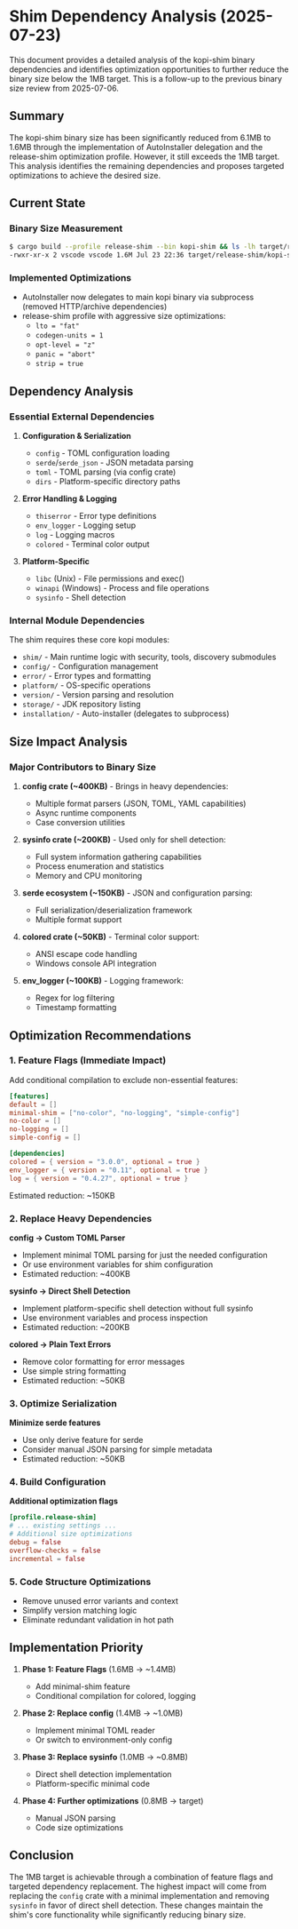 # Shim Dependency Analysis (2025-07-23)

This document provides a detailed analysis of the kopi-shim binary dependencies and identifies optimization opportunities to further reduce the binary size below the 1MB target. This is a follow-up to the previous binary size review from 2025-07-06.

## Summary

The kopi-shim binary size has been significantly reduced from 6.1MB to 1.6MB through the implementation of AutoInstaller delegation and the release-shim optimization profile. However, it still exceeds the 1MB target. This analysis identifies the remaining dependencies and proposes targeted optimizations to achieve the desired size.

## Current State

### Binary Size Measurement
```bash
$ cargo build --profile release-shim --bin kopi-shim && ls -lh target/release-shim/kopi-shim
-rwxr-xr-x 2 vscode vscode 1.6M Jul 23 22:36 target/release-shim/kopi-shim
```

### Implemented Optimizations
- AutoInstaller now delegates to main kopi binary via subprocess (removed HTTP/archive dependencies)
- release-shim profile with aggressive size optimizations:
  - `lto = "fat"`
  - `codegen-units = 1`
  - `opt-level = "z"`
  - `panic = "abort"`
  - `strip = true`

## Dependency Analysis

### Essential External Dependencies

1. **Configuration & Serialization**
   - `config` - TOML configuration loading
   - `serde`/`serde_json` - JSON metadata parsing
   - `toml` - TOML parsing (via config crate)
   - `dirs` - Platform-specific directory paths

2. **Error Handling & Logging**
   - `thiserror` - Error type definitions
   - `env_logger` - Logging setup
   - `log` - Logging macros
   - `colored` - Terminal color output

3. **Platform-Specific**
   - `libc` (Unix) - File permissions and exec()
   - `winapi` (Windows) - Process and file operations
   - `sysinfo` - Shell detection

### Internal Module Dependencies

The shim requires these core kopi modules:
- `shim/` - Main runtime logic with security, tools, discovery submodules
- `config/` - Configuration management
- `error/` - Error types and formatting
- `platform/` - OS-specific operations
- `version/` - Version parsing and resolution
- `storage/` - JDK repository listing
- `installation/` - Auto-installer (delegates to subprocess)

## Size Impact Analysis

### Major Contributors to Binary Size

1. **config crate (~400KB)** - Brings in heavy dependencies:
   - Multiple format parsers (JSON, TOML, YAML capabilities)
   - Async runtime components
   - Case conversion utilities

2. **sysinfo crate (~200KB)** - Used only for shell detection:
   - Full system information gathering capabilities
   - Process enumeration and statistics
   - Memory and CPU monitoring

3. **serde ecosystem (~150KB)** - JSON and configuration parsing:
   - Full serialization/deserialization framework
   - Multiple format support

4. **colored crate (~50KB)** - Terminal color support:
   - ANSI escape code handling
   - Windows console API integration

5. **env_logger (~100KB)** - Logging framework:
   - Regex for log filtering
   - Timestamp formatting

## Optimization Recommendations

### 1. Feature Flags (Immediate Impact)

Add conditional compilation to exclude non-essential features:

```toml
[features]
default = []
minimal-shim = ["no-color", "no-logging", "simple-config"]
no-color = []
no-logging = []
simple-config = []

[dependencies]
colored = { version = "3.0.0", optional = true }
env_logger = { version = "0.11", optional = true }
log = { version = "0.4.27", optional = true }
```

Estimated reduction: ~150KB

### 2. Replace Heavy Dependencies

**config → Custom TOML Parser**
- Implement minimal TOML parsing for just the needed configuration
- Or use environment variables for shim configuration
- Estimated reduction: ~400KB

**sysinfo → Direct Shell Detection**
- Implement platform-specific shell detection without full sysinfo
- Use environment variables and process inspection
- Estimated reduction: ~200KB

**colored → Plain Text Errors**
- Remove color formatting for error messages
- Use simple string formatting
- Estimated reduction: ~50KB

### 3. Optimize Serialization

**Minimize serde features**
- Use only derive feature for serde
- Consider manual JSON parsing for simple metadata
- Estimated reduction: ~50KB

### 4. Build Configuration

**Additional optimization flags**
```toml
[profile.release-shim]
# ... existing settings ...
# Additional size optimizations
debug = false
overflow-checks = false
incremental = false
```

### 5. Code Structure Optimizations

- Remove unused error variants and context
- Simplify version matching logic
- Eliminate redundant validation in hot path

## Implementation Priority

1. **Phase 1: Feature Flags** (1.6MB → ~1.4MB)
   - Add minimal-shim feature
   - Conditional compilation for colored, logging

2. **Phase 2: Replace config** (1.4MB → ~1.0MB)
   - Implement minimal TOML reader
   - Or switch to environment-only config

3. **Phase 3: Replace sysinfo** (1.0MB → ~0.8MB)
   - Direct shell detection implementation
   - Platform-specific minimal code

4. **Phase 4: Further optimizations** (0.8MB → target)
   - Manual JSON parsing
   - Code size optimizations

## Conclusion

The 1MB target is achievable through a combination of feature flags and targeted dependency replacement. The highest impact will come from replacing the `config` crate with a minimal implementation and removing `sysinfo` in favor of direct shell detection. These changes maintain the shim's core functionality while significantly reducing binary size.